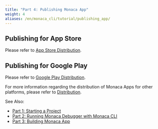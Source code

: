 ```yaml
---
title: "Part 4: Publishing Monaca App"
weight: 4
aliases: /en/monaca_cli/tutorial/publishing_app/
---
```


## Publishing for App Store

Please refer to [App Store Distribution](/en/products_guide/monaca_ide/deploy/appstore/).

## Publishing for Google Play

Please refer to [Google Play Distribution](/en/products_guide/monaca_ide/deploy/google_play/).

For more information regarding the distribution of Monaca Apps for other
platforms, please refer to [Distribution](/en/products_guide/monaca_ide/deploy/).

See Also:

- [Part 1: Starting a Project](../starting_project)
- [Part 2: Running Monaca Debugger with Monaca CLI](../testing_debugging)
- [Part 3: Building Monaca App](../building_app)
